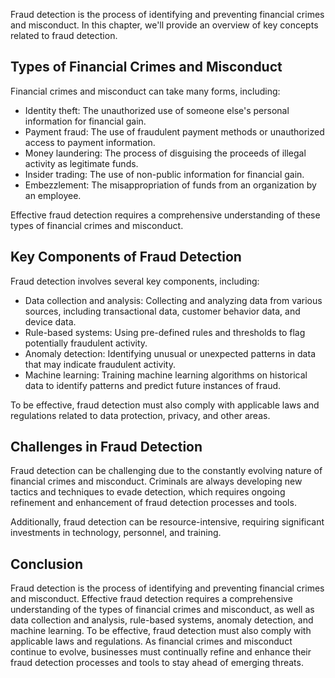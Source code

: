 
Fraud detection is the process of identifying and preventing financial crimes and misconduct. In this chapter, we'll provide an overview of key concepts related to fraud detection.

Types of Financial Crimes and Misconduct
----------------------------------------

Financial crimes and misconduct can take many forms, including:

* Identity theft: The unauthorized use of someone else's personal information for financial gain.
* Payment fraud: The use of fraudulent payment methods or unauthorized access to payment information.
* Money laundering: The process of disguising the proceeds of illegal activity as legitimate funds.
* Insider trading: The use of non-public information for financial gain.
* Embezzlement: The misappropriation of funds from an organization by an employee.

Effective fraud detection requires a comprehensive understanding of these types of financial crimes and misconduct.

Key Components of Fraud Detection
---------------------------------

Fraud detection involves several key components, including:

* Data collection and analysis: Collecting and analyzing data from various sources, including transactional data, customer behavior data, and device data.
* Rule-based systems: Using pre-defined rules and thresholds to flag potentially fraudulent activity.
* Anomaly detection: Identifying unusual or unexpected patterns in data that may indicate fraudulent activity.
* Machine learning: Training machine learning algorithms on historical data to identify patterns and predict future instances of fraud.

To be effective, fraud detection must also comply with applicable laws and regulations related to data protection, privacy, and other areas.

Challenges in Fraud Detection
-----------------------------

Fraud detection can be challenging due to the constantly evolving nature of financial crimes and misconduct. Criminals are always developing new tactics and techniques to evade detection, which requires ongoing refinement and enhancement of fraud detection processes and tools.

Additionally, fraud detection can be resource-intensive, requiring significant investments in technology, personnel, and training.

Conclusion
----------

Fraud detection is the process of identifying and preventing financial crimes and misconduct. Effective fraud detection requires a comprehensive understanding of the types of financial crimes and misconduct, as well as data collection and analysis, rule-based systems, anomaly detection, and machine learning. To be effective, fraud detection must also comply with applicable laws and regulations. As financial crimes and misconduct continue to evolve, businesses must continually refine and enhance their fraud detection processes and tools to stay ahead of emerging threats.

